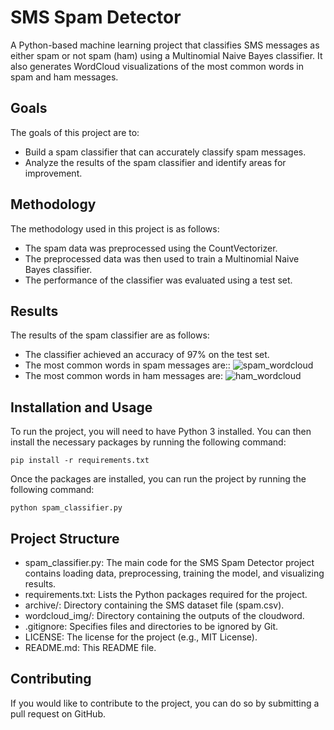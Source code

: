 # SMS Spam Detector
A Python-based machine learning project that classifies SMS messages as either spam or not spam (ham) using a Multinomial Naive Bayes classifier. It also generates WordCloud visualizations of the most common words in spam and ham messages.

## Goals
The goals of this project are to:

  - Build a spam classifier that can accurately classify spam messages.
  - Analyze the results of the spam classifier and identify areas for improvement.

## Methodology
The methodology used in this project is as follows:

  - The spam data was preprocessed using the CountVectorizer.
  - The preprocessed data was then used to train a Multinomial Naive Bayes classifier.
  - The performance of the classifier was evaluated using a test set.

## Results
The results of the spam classifier are as follows:

  - The classifier achieved an accuracy of 97% on the test set.
  - The most common words in spam messages are::
    ![spam_wordcloud](https://github.com/mozaffari-sadaf/sms-spam-detector/assets/49075210/d061b72c-35ff-40e0-ac36-827e2a7cda23)
  - The most common words in ham messages are:
    ![ham_wordcloud](https://github.com/mozaffari-sadaf/sms-spam-detector/assets/49075210/277e872a-ee1a-40b0-af50-734f14dec846)


## Installation and Usage

To run the project, you will need to have Python 3 installed. You can then install the necessary packages by running the following command:
```
pip install -r requirements.txt
```
Once the packages are installed, you can run the project by running the following command:
```
python spam_classifier.py
```

## Project Structure

- spam_classifier.py: The main code for the SMS Spam Detector project contains loading data, preprocessing, training the model, and visualizing results.
- requirements.txt: Lists the Python packages required for the project.
- archive/: Directory containing the SMS dataset file (spam.csv).
- wordcloud_img/: Directory containing the outputs of the cloudword.
- .gitignore: Specifies files and directories to be ignored by Git.
- LICENSE: The license for the project (e.g., MIT License).
- README.md: This README file.

## Contributing
If you would like to contribute to the project, you can do so by submitting a pull request on GitHub.
